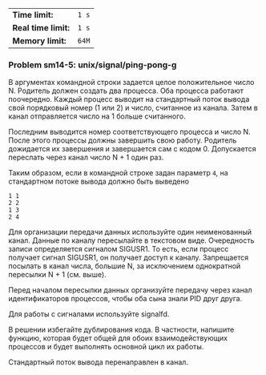 |                      |       |
|----------------------|-------|
| **Time limit:**      | `1 s` |
| **Real time limit:** | `1 s` |
| **Memory limit:**    | `64M` |


### Problem sm14-5: unix/signal/ping-pong-g

В аргументах командной строки задается целое положительное число N. Родитель должен создать два
процесса. Оба процесса работают поочередно. Каждый процесс выводит на стандартный поток вывода свой
порядковый номер (1 или 2) и число, считанное из канала. Затем в канал отправляется число на 1
больше считанного.

Последним выводится номер соответствующего процесса и число N. После этого процессы должны завершить
свою работу. Родитель дожидается их завершения и завершается сам с кодом 0. Допускается переслать
через канал число N + 1 один раз.

Таким образом, если в командной строке задан параметр `4`, на стандартном потоке вывода должно быть
выведено

    
    
    1 1
    2 2
    1 3
    2 4

Для организации передачи данных используйте один неименованный канал. Данные по каналу пересылайте в
текстовом виде. Очередность записи определяется сигналом SIGUSR1. То есть, если процесс получает
сигнал SIGUSR1, он получает доступ к каналу. Запрещается посылать в канал числа, большие N, за
исключением однократной пересылки N + 1 (см. выше).

Перед началом пересылки данных организуйте передачу через канал идентификаторов процессов, чтобы оба
сына знали PID друг друга.

Для работы с сигналами используйте signalfd.

В решении избегайте дублирования кода. В частности, напишите функцию, которая будет общей для обоих
взаимодействующих процессов и будет выполнять основной цикл их работы.

Стандартный поток вывода перенаправлен в канал.

